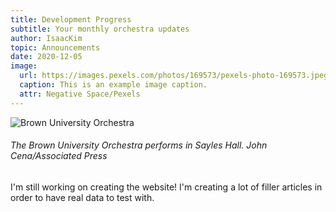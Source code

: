 ```yaml
---
title: Development Progress
subtitle: Your monthly orchestra updates
author: IsaacKim
topic: Announcements
date: 2020-12-05
image:
  url: https://images.pexels.com/photos/169573/pexels-photo-169573.jpeg?auto=compress&cs=tinysrgb&dpr=2&h=750&w=1260
  caption: This is an example image caption.
  attr: Negative Space/Pexels
---
```


![Brown University Orchestra](/images/buo-1.jpg)
###### The Brown University Orchestra performs in Sayles Hall. *John Cena/Associated Press*

I'm still working on creating the website! I'm creating a lot of filler articles in order to have real data to test with.
